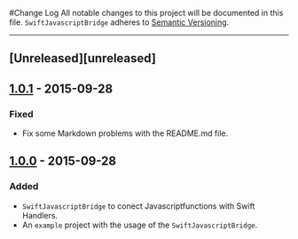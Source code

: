 #Change Log
All notable changes to this project will be documented in this file.
`SwiftJavascriptBridge` adheres to [Semantic Versioning](http://semver.org/).

---

## [Unreleased][unreleased]

## [1.0.1](https://github.com/Elgatomontes/SwiftJavascriptBridge/releases/tag/1.0.1) - 2015-09-28

### Fixed
- Fix some Markdown problems with the README.md file.

## [1.0.0](https://github.com/Elgatomontes/SwiftJavascriptBridge/releases/tag/1.0.0) - 2015-09-28

### Added
- `SwiftJavascriptBridge` to conect Javascriptfunctions with Swift Handlers.
- An `example` project with the usage of the `SwiftJavascriptBridge`.